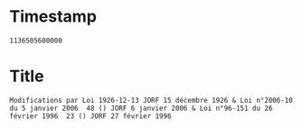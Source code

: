 # Timestamp
```
1136505600000
```

# Title
```
Modifications par Loi 1926-12-13 JORF 15 décembre 1926 & Loi n°2006-10 du 5 janvier 2006  48 () JORF 6 janvier 2006 & Loi n°96-151 du 26 février 1996  23 () JORF 27 février 1996
```